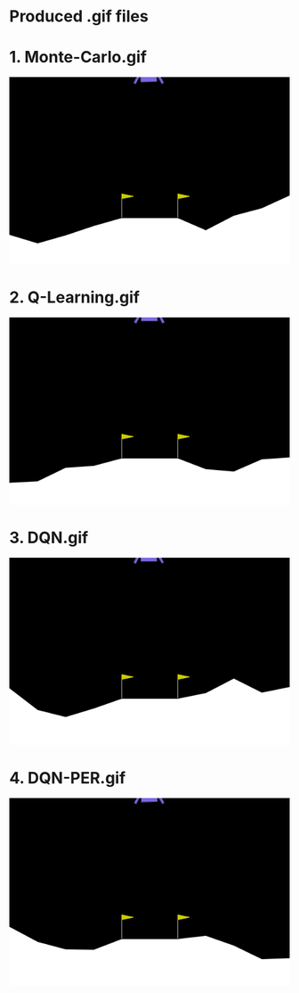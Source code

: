 # Produced .gif files

# 1. Monte-Carlo.gif
![1.Monte-Carlo.gif](https://github.com/oscar-xu-kfs2669/oscar-xu-kfs2669.github.io/blob/main/1.Monte-Carlo.gif)


# 2. Q-Learning.gif
![2.Q-Learning.gif](https://github.com/oscar-xu-kfs2669/oscar-xu-kfs2669.github.io/blob/main/2.Q-Learning.gif)


# 3. DQN.gif
![3.DQN.gif](https://github.com/oscar-xu-kfs2669/oscar-xu-kfs2669.github.io/blob/main/3.DQN.gif)


# 4. DQN-PER.gif
![4.DQN-PER.gif](https://github.com/oscar-xu-kfs2669/oscar-xu-kfs2669.github.io/blob/main/4.DQN-PER.gif)
